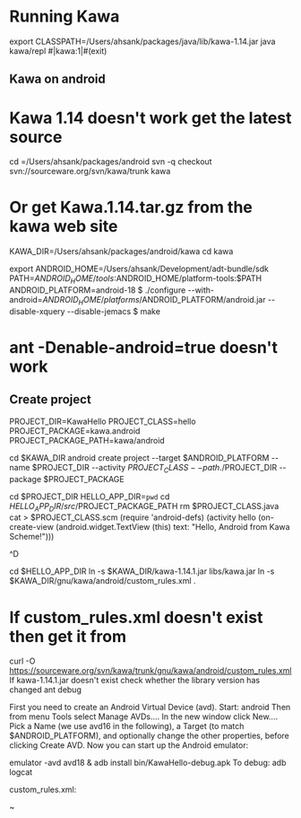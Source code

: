Running Kawa
====================
export CLASSPATH=/Users/ahsank/packages/java/lib/kawa-1.14.jar
java kawa/repl
#|kawa:1|#(exit)

Kawa on android
-----------------
# Kawa 1.14 doesn't work get the latest source
cd =/Users/ahsank/packages/android
svn -q checkout svn://sourceware.org/svn/kawa/trunk kawa
# Or get Kawa.1.14.tar.gz from the kawa web site
KAWA_DIR=/Users/ahsank/packages/android/kawa
cd kawa

export ANDROID_HOME=/Users/ahsank/Development/adt-bundle/sdk
PATH=$ANDROID_HOME/tools:$ANDROID_HOME/platform-tools:$PATH
ANDROID_PLATFORM=android-18
$ ./configure --with-android=$ANDROID_HOME/platforms/$ANDROID_PLATFORM/android.jar --disable-xquery --disable-jemacs
$ make
# ant -Denable-android=true doesn't work


Create project
----------------
PROJECT_DIR=KawaHello
PROJECT_CLASS=hello
PROJECT_PACKAGE=kawa.android
PROJECT_PACKAGE_PATH=kawa/android

cd  $KAWA_DIR
android create project --target $ANDROID_PLATFORM --name $PROJECT_DIR --activity $PROJECT_CLASS --path ./$PROJECT_DIR --package $PROJECT_PACKAGE

cd $PROJECT_DIR
HELLO_APP_DIR=`pwd`
cd $HELLO_APP_DIR/src/$PROJECT_PACKAGE_PATH
rm $PROJECT_CLASS.java
cat > $PROJECT_CLASS.scm
(require 'android-defs)
(activity hello
  (on-create-view
   (android.widget.TextView (this)
    text: "Hello, Android from Kawa Scheme!")))

^D

cd $HELLO_APP_DIR
ln -s $KAWA_DIR/kawa-1.14.1.jar libs/kawa.jar
ln -s $KAWA_DIR/gnu/kawa/android/custom_rules.xml .
# If custom_rules.xml doesn't exist then  get it from 
curl -O  https://sourceware.org/svn/kawa/trunk/gnu/kawa/android/custom_rules.xml
If kawa-1.14.1.jar doesn't exist check whether the library version has changed
ant debug

First you need to create an Android Virtual Device (avd). Start:
android
Then from menu Tools select Manage AVDs.... In the new window click New.... Pick a Name (we use avd16 in the following), a Target (to match $ANDROID_PLATFORM), and optionally change the other properties, before clicking Create AVD.
Now you can start up the Android emulator:

emulator -avd avd18 &
adb install bin/KawaHello-debug.apk
To debug:
adb logcat


custom_rules.xml:

<?xml version="1.0" encoding="UTF-8"?>
<project name="kawa_rules" default="help">
   <target name="-post-compile" depends="scompile">
   </target>

   <!-- Compile this project's .scm files into .class files. -->
   <target name="scompile" depends="-compile">
      <xpath input="${manifest.abs.file}" expression="/manifest/application/activity/@android:name" output="android.activity.name" />
      <propertybyreplace name="project.app.package.path" input="${project.app.package}" replace="." with="/" />
      <java failonerror="true" fork="true" classname="kawa.repl">
         <classpath>
            <pathelement path="libs/kawa.jar" />
            <pathelement path="${sdk.dir}/platforms/${target}/android.jar" />
            <pathelement path="${out.classes.absolute.dir}" />
         </classpath>
         <arg value="-d" />
         <arg path="${out.classes.absolute.dir}" />
         <arg line="-P ${project.app.package}. --warn-undefined-variable --module-static-run --warn-invoke-unknown-method --warn-as-error" />
         <arg value="-C" />
         <arg file="src/${project.app.package.path}/${android.activity.name}.scm" />
      </java>
   </target>
</project>
~